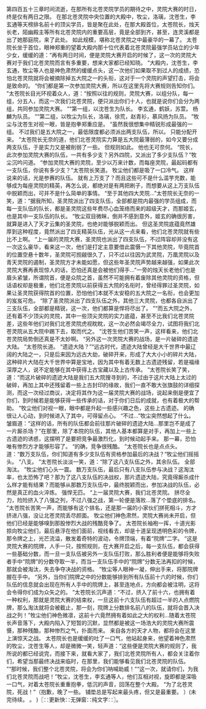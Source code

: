 第四百五十三章时间流逝，在那所有北苍灵院学员的期待之中，灵院大赛的时日，终是仅有两日之限。
在那北苍灵院中央位置的大殿中，牧尘，洛璃，沈苍生，李玄通等天榜排名前十的顶尖学员，皆是聚在此处，在那大殿首位，太苍院长，烛天长老，陌幽殿主等所有北苍灵院内的重要高层，竟是全部到齐，甚至，连灵溪都是出了她那庭院，来了此处。
如此规模，堪称北苍灵院之中最豪华的一幕了。
太苍院长坐于首位，眼神郑重的望着大殿内那十位代表着北苍灵院最强学员站立的少年少女，缓缓的道：“再有两日时间，便是灵院大赛开启的时候了，这一次的灵院大赛对于我们北苍灵院而言有多重要，想来大家都已经知晓。
”大殿内，沈苍生，李玄通，牧尘等人也是神色肃然的缓缓点头，这一次他们如果取不到过人的成绩，恐怕北苍灵院就将会被摘除掉五大院之一的头衔，这对于一个灵院的声望打击，将会是致命的。
“你们都是第一次参加灵院大赛，所以在这里先将大赛规则告知你们。
”太苍院长目光环视着众人，道：“按照以往的规则，灵院大赛，以组分队，每一组，分五人，而这一次我们北苍灵院，便只派出你们十人，也就是说你们会分为两组，共同参加灵院大赛。
”“第一组，以沈苍生为队长。
李玄通，鹤妖，苏萱。
杨麟为队员。
”“第二组，以牧尘为队长，洛璃，徐荒，赵青衫，慕风扬为队员。
”牧尘与沈苍生对视一眼，皆是抱拳郑重应是。
“虽然我很想集中精锐形成最强的一组。
不过我们是五大院之一，最低限度都必须派出两支队伍，所以。
只能分配开来。
”太苍院长无奈的道，他们北苍灵院实力算是五大院最薄弱的，如今又要分成两支队伍，于是实力又是被削弱了一些。
但规则如此。
他也无可奈何。
“院长，此次参加灵院大赛的队伍，一共有多少支？另外四院，又派出了多少支队伍？”牧尘沉吟问道。
“参加灵院大赛的灵院，至少以万来计数，而每座灵院，最起码都有一支队伍，你说有多少支？”太苍院长笑道。
牧尘他们都是吸了一口冷气。
这样说来的话，光是参赛的队伍。
就有上万支了？而且这些可不是什么滥竽充数，能够成为每座灵院的精英，再怎么说，都绝对是有两把刷子，而想要从这上万支队伍中脱颖而出，可并不是什么简单的事情。
“至于其他四大灵院...”太苍院长无奈的一笑，道：“据我所知，圣灵院派出了四支队伍，全部都是院内最强的学员组成，而每一支队伍的队长，都是圣灵院这些年费尽心血笼络而来的超级天才，而那姬玄，也是其中一支队伍的队长。
”牧尘双目微眯，倒并不感到意外，姬玄的确很厉害，就算是进入了天才云集的圣灵院，也绝对能够脱颖而出。
但这圣灵院底蕴竟然雄厚到这种程度，竟然派出了四支精英队伍，光从这一点来看，他们北苍灵院就有些比不上啊。
“上一届的灵院大赛，圣灵院也派出了四支队伍，不过阵容却并没有这一次这么豪华，看来这一次，他们是打定主意要借此震慑一下其他灵院，毕竟院首的位置空悬十数年，圣灵院可觊觎很久了，只不过以往因为武灵院，万凰灵院以及青天灵院的遏制，圣灵院方才未能如愿，但这些年圣灵院声势越来越强，如果此次灵院大赛再表现惊人的话，恐怕还真是会被他们得手...”一旁的烛天长老他们也是眉头紧皱，所谓院首，便是众院之首，虽然不可能拥有着废除其他灵院的资格，但话语权却是极重，他们北苍灵院以前获得五大院的名衔时，曾经得罪过圣灵院，如果让圣灵院获得院首的位置，恐怕他们本就不太安稳的五大院之一名衔，也会更加的岌岌可危。
“除了圣灵院派出了四支队伍之外，其他三大灵院，也都各自派出了三支队伍，全部都是精锐，这一次，他们都算是悍将尽出了。
”“而五大院之外，还有着不少顶尖的灵院，其中一些顶尖灵院的实力底蕴，甚至不比我们北苍灵院差，这些年他们对我们北苍灵院虎视眈眈，这一次必然会竭尽全力，试图将我们北苍灵院从五大院中踢下去，取而代之。
”沈苍生他们苦笑一声，这样看来，他们北苍灵院局势倒还真是不太妙啊。
“另外这一次灵院大赛的战场，是一片破碎的遗迹大陆。
”太苍院长道。
“遗迹大陆？”“远古时代，遗迹大陆曾经是大千世界中最辽阔的大陆之一，只是后来因为远古大劫，破碎开来，形成了大大小小的碎片大陆，这种碎片大陆在大千世界中算是宝地，因为其中有着无数上古遗迹残留，若是福缘深厚之人，说不定能够在其中获得上古宝藏以及上古传承。
”太苍院长笑了笑，道：“而这片破碎的遗迹大陆是我们五大院搜寻到的，不过由于这片大陆上太过的破碎，再加上其中还残留着一些上古封印的缘故，我们一直不敢大张旗鼓的详细探测，而这一次经过商议，决定将其作为这一届灵院大赛的战场，说起来倒是便宜了你们，到时候若是能够获得一些传承的话，对于你们日后的成就，也有着极大的帮助。
”牧尘他们对视一眼，眼中都是升起一些感兴趣之色，这些上古遗迹。
的确很让人心动，到时候进入了其中，可得留点心。
“不过...”牧尘突然想起了什么。
皱眉道：“这样的话，所有的队伍都会前往那片破碎的遗迹大陆...那里岂不是成了一片厮杀场？”在那里，除了本院的队伍，其他人基本都算是对手，再加上一些上古遗迹的诱惑，这摆明了是要把竞争最激烈化，到时候动起手来。
那一幕，恐怕唯有惨烈方才能够形容了。
“的确，竞争很残酷。
”太苍院长也是点点头。
道：“数万支队伍，你们知道有多少支队伍有资格参加最后的决战？”牧尘他们摇摇头。
“八支。
”太苍院长淡淡一笑，道：“除了这八支队伍之外，其余队伍。
全部淘汰。
”牧尘他们心头一震。
数万支队伍，最后只有八支队伍参与决战？这淘汰率，也太恐怖了吧？那为了这八支队伍的决战权，那片遗迹大陆，究竟得厮杀成什么样才能有结果？而能够从那数万支队伍中，最终脱颖而出，参加决战的队伍，必然是真正的血火淬炼。
强悍无匹。
“上一届灵院大赛，我们北苍灵院。
拼尽全力，险险挤入了八强之列，不过八强之战，第一轮便是落败...落了个垫底的排名。
”太苍院长苦笑一声，而能够有这个排名，还是那一届的小家伙们拼死相斗，方才挤进八强，没让北苍灵院丢尽颜面。
牧尘他们神色肃然，灵院大赛尚未开启，但他们已经是能够嗅到那股惨烈大战的残酷竞争了。
太苍院长袖袍一挥，十道光影掠向牧尘他们，最后悬浮在他们面前，视线看去，却是十道呈现透明色彩的令牌，那令牌之上，光芒流溢，散发着奇特的波动，令牌顶端，有着“院牌”二字。
“这是灵院大赛的院牌，人手一只，按照规则，在大赛开启之后，每一支队伍，都会获得一些基础分数，而一旦一支队伍被另外一支队伍打败，那么胜利者便是能够将失败者手中“院牌”的分数夺取一半，而当一支队伍手中的“院牌”分数无法再扣的时候，那就会被淘汰，失去争夺决战的资格。
”牧尘等人眼神一凝，伸出手来，将那院牌握在手中。
“另外，当你们院牌之中的分数能够排到所有队伍前十六的时候，你们队伍的信息就会出现在所有人手中的院牌上，甚至连地点，方向都会被注明，这将会令得你们成为众矢之的。
”太苍院长沉声道：“不过，挤入了前十六，也拥有着一种权利，那就是灵院大赛的结束权，一旦这前十六支队伍有超过一半的人点燃院牌，那么淘汰就将会被截止，那一刻，院牌上分数排名前八的队伍，就将会晋入决战之列！”牧尘他们神色微凛，这前十六竟然拥有着如此之大的权利...随着太苍院长声音落下，大殿内陷入了短暂的沉默，显然都是被这一场浩大的灵院大赛所震慑，那种残酷，那种惨烈之气，扑面而来。
来自各方的天才人物，都将会在这里上演惊天之战。
太苍院长也是缓缓的吐了一口气，他站起身来，他望着神色肃然的牧尘，沈苍生等人，却是微微一笑，轻声道：“这些便是灵院大赛的规则了，我所说的都已经说完，而接下来，就看大家了，我们北苍灵院所有人，都会关注着你们，希望当那最终决战来临时，在那里，我们能够看见我们北苍灵院的队伍。
”“那时候，我们整个北苍灵院，将会为你们呐喊助威！”“这一次，就请你们，为我们北苍灵院而战吧！”牧尘，沈苍生，李玄通等人，他们互相对视，旋即都是深吸一口气，对着太苍院长重重抱拳，低沉的声音，回荡在整个大殿。
“为了北苍灵院，死战！”（抱歉，晚了一些。
铺垫总是写起来最头疼，但又是最重要。
）(未完待续。
。
)〖∷更新快∷无弹窗∷纯文字∷〗。
